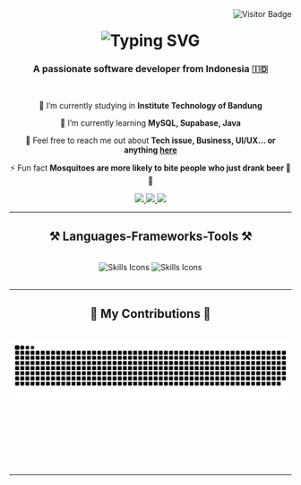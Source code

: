 <img align="right" src="https://visitor-badge.laobi.icu/badge?page_id=salesp07.salesp07" alt="Visitor Badge" />

<h1 align="center">
    <img src="[https://readme-typing-svg.herokuapp.com/demo/?font=Montserrat&weight=700&size=24&color=9D67F7&center=true&vCenter=true&lines=Mishael+Gilland;Welcome+to+my+Profile!](https://readme-typing-svg.herokuapp.com/?font=Montserrat&weight=700&size=24&pause=1000&color=9D67F7&center=true&vCenter=true&width=435&lines=Mishael+Gilland;Welcome+to+my+Profile!)](https://git.io/typing-svg)](https://readme-typing-svg.herokuapp.com/?font=Montserrat&weight=700&size=24&pause=1000&color=9D67F7&center=true&vCenter=true&width=435&lines=Mishael+Gilland;Welcome+to+my+Profile!)](https://git.io/typing-svg)" alt="Typing SVG" />
</h1>

<h3 align="center">A passionate software developer from Indonesia 🇮🇩</h3>

<br/>

<div align="center">
 
 🔭 I’m currently studying in **Institute Technology of Bandung**
 
 🌱 I’m currently learning **MySQL, Supabase, Java**

💬 Feel free to reach me out about **Tech issue, Business, UI/UX... or anything [here](https://github.com/salesp07/soyuzn/issues)**

⚡ Fun fact **Mosquitoes are more likely to bite people who just drank beer 🍺🦟**

 </div>
 
<div align="center"> 
  <a href="mailto:mishaelgilland@gmail.com">
    <img src="https://img.shields.io/badge/Gmail-333333?style=for-the-badge&logo=gmail&logoColor=red" />
  </a>
  <a href="https://linkedin.com/in/mishaelgilland" target="_blank">
    <img src="https://img.shields.io/badge/LinkedIn-0077B5?style=for-the-badge&logo=linkedin&logoColor=white" target="_blank" />
  </a>
  <a href="https://soyuzn.github.io" target="_blank">
     <img src="https://img.shields.io/badge/Portfolio-FF5722?style=for-the-badge&logo=todoist&logoColor=white" target="_blank" /> <!-- sqlite, safari, google-chrome are other good icon options -->
  </a>
</div>      

 <hr/>
 
<h2 align="center">⚒️ Languages-Frameworks-Tools ⚒️</h2>
<br/>
<div align="center">
    <img src="https://skillicons.dev/icons?i=react,bootstrap,html,vscode,github,figma,git" alt="Skills Icons" />
    <img src="https://skillicons.dev/icons?i=python,javascript,typescript,c,java,mysql" alt="Skills Icons" /><br>
</div>

<br/>
<hr/>

<div align="center">
  <h2>🐍 My Contributions 🐍</h2>
  <br>
  <img alt="snake eating my contributions" src="https://raw.githubusercontent.com/salesp07/salesp07/output/github-contribution-grid-snake.svg" />
  
  <br/><br/><br/>
</div>

<br/><br/>

<hr/>

<br/>
